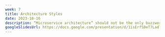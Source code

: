 ```yaml
---
week: 7
title: Architecture Styles
date: 2023-10-16
description: “Microservice architecture” should not be the only buzzword in your arsenal. Let’s go one step up and look at various architectures that we may know and analyze their architectural characteristics.
googleSlidesUrl: https://docs.google.com/presentation/d/1isErfS0eT7LadlNyoSCDoPQaUwCQtCGGSWqNFDcrJ9Y/
---
```

